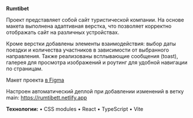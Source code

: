 **Rumtibet**


Проект представляет собой сайт туристической компании. На основе макета выполнена адаптивная верстка, что позволяет корректно отображать сайт на различных устройствах. 

Кроме верстки добавлены элементы взаимодействия: выбор даты поездки и количества участников в зависимости от выбранного направления. Также реализованы всплывающие сообщения (toast), галерея для просмотра изображений и роутинг для удобной навигации по страницам.

Макет проекта [в Figma](https://www.figma.com/file/NrPZZU8u1sLytOicIHcIAx/%D0%A0%D1%83%D0%BC%D0%A2%D0%B8%D0%B1%D0%B5%D1%82?type=design&node-id=0-1&mode=design)

Настроен автоматический деплой при добавлении изменений в ветку main: https://rumtibett.netlify.app

**Технологии:**
• CSS modules
• React
• TypeScript
• Vite
